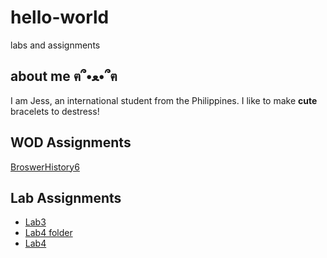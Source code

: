 # hello-world
labs and assignments

## about me ฅ՞•ﻌ•՞ฅ
I am Jess, an international student from the Philippines. I like to make **cute** bracelets to destress!

## WOD Assignments
[BroswerHistory6](WODs/BrowserHistory6/index.html)

## Lab Assignments
+ [Lab3](Lab3/SmartPhoneProducts1_1/index.html)
+ [Lab4 folder](Lab4/SmartPhoneProducts1_2)
+ [Lab4](Lab4/SmartPhoneProducts1_2/products_display.html)
